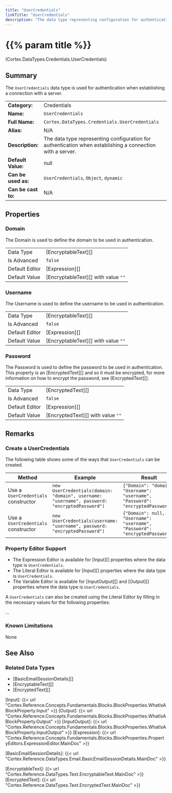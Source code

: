 ```yaml
---
title: "UserCredentials"
linkTitle: "UserCredentials"
description: "The data type representing configuration for authentication when establishing a connection with a server."
---
```



# {{% param title %}}

<p class="namespace">(Cortex.DataTypes.Credentials.UserCredentials)</p>

## Summary

The `UserCredentials` data type is used for authentication when establishing a connection with a server.

| | |
|-|-|
| **Category:**          | Credentials                                            |
| **Name:**              | `UserCredentials`                                      |
| **Full Name:**         | `Cortex.DataTypes.Credentials.UserCredentials`         |
| **Alias:**             | N/A                                                    |
| **Description:**       | The data type representing configuration for authentication when establishing a connection with a server. |
| **Default Value:**     | null                                                   |
| **Can be used as:**    | `UserCredentials`, `Object`, `dynamic`                 |
| **Can be cast to:**    | N/A                                                    |

## Properties

### Domain

The Domain is used to define the domain to be used in authentication.

| | |
|--------------------|---------------------------|
| Data Type | [EncryptableText][] |
| Is Advanced | `false` |
| Default Editor | [Expression][] |
| Default Value | [EncryptableText][] with value `""` |

### Username

The Username is used to define the username to be used in authentication.

| | |
|--------------------|---------------------------|
| Data Type | [EncryptableText][] |
| Is Advanced | `false` |
| Default Editor | [Expression][] |
| Default Value | [EncryptableText][] with value `""` |

### Password

The Password is used to define the password to be used in authentication. This property is an [EncryptedText][] and so it must be encrypted, for more information on how to encrypt the password, see [EncryptedText][].

| | |
|--------------------|---------------------------|
| Data Type | [EncryptedText][] |
| Is Advanced | `false` |
| Default Editor | [Expression][] |
| Default Value | [EncryptedText][] with value `""` |

## Remarks

### Create a UserCredentials

The following table shows some of the ways that `UserCredentials` can be created.

| Method | Example | Result | Editor&nbsp;Support | Notes |
|-|-|-|-|-|
| Use a `UserCredentials` constructor | `new UserCredentials(domain: "domain", username: "username", password: "encryptedPassword")` | `{"Domain": "domain", "Username": "username", "Password": "encryptedPassword"}` | Expression |  |
| Use a `UserCredentials` constructor | `new UserCredentials(username: "username", password: "encryptedPassword")` | `{"Domain": null, "Username": "username", "Password": "encryptedPassword"}` | Expression |  |

### Property Editor Support

* The Expression Editor is available for [Input][] properties where the data type is `UserCredentials`.
* The Literal Editor is available for [Input][] properties where the data type is `UserCredentials`.
* The Variable Editor is available for [InputOutput][] and [Output][] properties where the data type is `UserCredentials`.

A `UserCredentials` can also be created using the Literal Editor by filling in the necessary values for the following properties:

...

### Known Limitations

None

## See Also

### Related Data Types

* [BasicEmailSessionDetails][]
* [EncryptableText][]
* [EncryptedText][]

[Input]: {{< url "Cortex.Reference.Concepts.Fundamentals.Blocks.BlockProperties.WhatIsABlockProperty.Input" >}}
[Output]: {{< url "Cortex.Reference.Concepts.Fundamentals.Blocks.BlockProperties.WhatIsABlockProperty.Output" >}}
[InputOutput]: {{< url "Cortex.Reference.Concepts.Fundamentals.Blocks.BlockProperties.WhatIsABlockProperty.InputOutput" >}}
[Expression]: {{< url "Cortex.Reference.Concepts.Fundamentals.Blocks.BlockProperties.PropertyEditors.ExpressionEditor.MainDoc" >}}

[BasicEmailSessionDetails]: {{< url "Cortex.Reference.DataTypes.Email.BasicEmailSessionDetails.MainDoc" >}}

[EncryptableText]: {{< url "Cortex.Reference.DataTypes.Text.EncryptableText.MainDoc" >}}
[EncryptedText]: {{< url "Cortex.Reference.DataTypes.Text.EncryptedText.MainDoc" >}}

